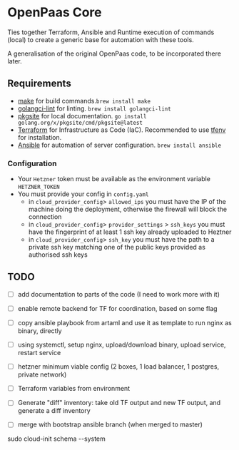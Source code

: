 # OpenPaas Core
Ties together Terraform, Ansible and Runtime execution of commands (local) to create a generic base for automation with these tools.

A generalisation of the original OpenPaas code, to be incorporated there later.

## Requirements

- [make](https://formulae.brew.sh/formula/make) for build commands.`brew install make`
- [golangci-lint](https://golangci-lint.run/usage/install/) for linting. `brew install golangci-lint`
- [pkgsite](https://pkg.go.dev/golang.org/x/pkgsite/cmd/pkgsite) for local documentation. `go install golang.org/x/pkgsite/cmd/pkgsite@latest`
- [Terraform](https://developer.hashicorp.com/terraform/tutorials/aws-get-started/install-cli) for Infrastructure as Code (IaC). Recommended to use [tfenv](https://github.com/tfutils/tfenv) for installation.
- [Ansible](https://www.ansible.com) for automation of server configuration. `brew install ansible`

### Configuration

- Your `Hetzner` token must be available as the environment variable `HETZNER_TOKEN`
- You must provide your config in `config.yaml`
  - in `cloud_provider_config`> `allowed_ips` you must have the IP of the machine doing the deployment, otherwise the firewall will block the connection
  - in `cloud_provider_config`> `provider_settings` > `ssh_keys` you must have the fingerprint of at least 1 ssh key already uploaded to Heztner
  - in `cloud_provider_config`> `ssh_key` you must have the path to a private ssh key matching one of the public keys provided as authorised ssh keys

## TODO


- [ ] add documentation to parts of the code (I need to work more with it)
- [ ] enable remote backend for TF for coordination, based on some flag


- [ ] copy ansible playbook from artaml and use it as template to run nginx as binary, directly
- [ ] using systemctl, setup nginx, upload/download binary, upload service, restart service

- [ ] hetzner minimum viable config (2 boxes, 1 load balancer, 1 postgres, private network)
 

- [ ] Terraform variables from environment
- [ ] Generate "diff" inventory: take old TF output and new TF output, and generate a diff inventory
- [ ] merge with bootstrap ansible branch (when merged to master)


sudo cloud-init schema --system